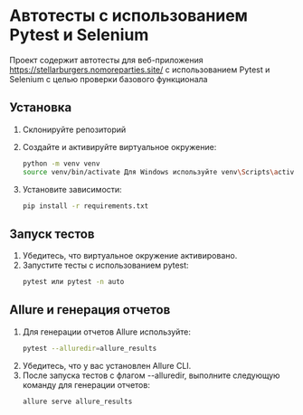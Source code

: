 # Автотесты с использованием Pytest и Selenium

Проект содержит автотесты для веб-приложения https://stellarburgers.nomoreparties.site/
с использованием Pytest и Selenium с целью проверки базового функционала 

## Установка

1. Склонируйте репозиторий

2. Создайте и активируйте виртуальное окружение:
   ```bash
   python -m venv venv
   source venv/bin/activate Для Windows используйте venv\Scripts\activate

3. Установите зависимости:
   ```bash
   pip install -r requirements.txt

## Запуск тестов

1. Убедитесь, что виртуальное окружение активировано.
2. Запустите тесты с использованием pytest:
   ```bash
   pytest или pytest -n auto

## Allure и генерация отчетов

1. Для генерации отчетов Allure используйте:
   ```bash
   pytest --alluredir=allure_results
2. Убедитесь, что у вас установлен Allure CLI.
3. После запуска тестов с флагом --alluredir, выполните следующую команду для генерации отчетов:
   ```bash
   allure serve allure_results